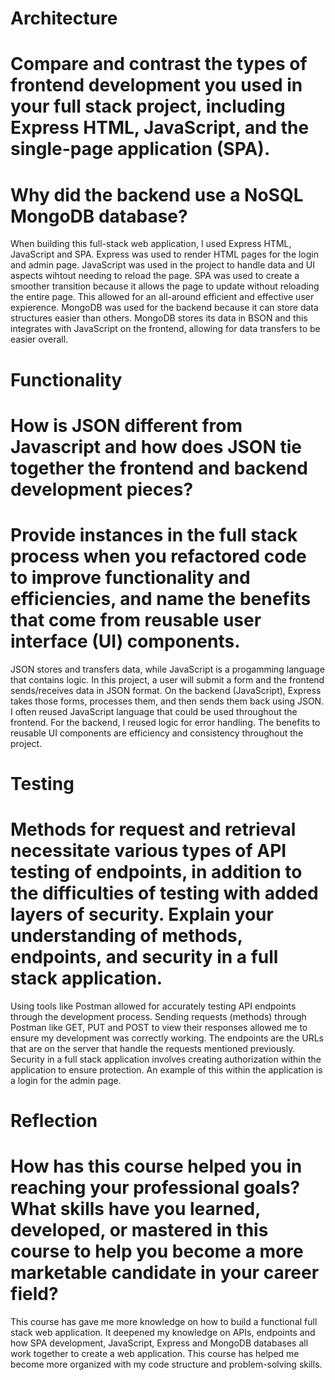 # Architecture

# Compare and contrast the types of frontend development you used in your full stack project, including Express HTML, JavaScript, and the single-page application (SPA).
# Why did the backend use a NoSQL MongoDB database?
  When building this full-stack web application, I used Express HTML, JavaScript and SPA. Express was used to render HTML pages for the login and admin page. JavaScript was used in the project to handle data and UI aspects wihtout needing to reload the page.
  SPA was used to create a smoother transition because it allows the page to update without reloading the entire page. This allowed for an all-around efficient and effective user expierence. MongoDB was used for the backend because it can store data structures
  easier than others. MongoDB stores its data in BSON and this integrates with JavaScript on the frontend, allowing for data transfers to be easier overall. 

# Functionality

# How is JSON different from Javascript and how does JSON tie together the frontend and backend development pieces?
# Provide instances in the full stack process when you refactored code to improve functionality and efficiencies, and name the benefits that come from reusable user interface (UI) components.
  JSON stores and transfers data, while JavaScript is a progamming language that contains logic. In this project, a user will submit a form and the frontend sends/receives data in JSON format. On the backend (JavaScript), 
  Express takes those forms, processes them, and then sends them back using JSON. I often reused JavaScript language that could be used throughout the frontend. For the backend, I reused logic for error handling. The benefits to reusable UI components 
  are efficiency and consistency throughout the project. 

# Testing

# Methods for request and retrieval necessitate various types of API testing of endpoints, in addition to the difficulties of testing with added layers of security. Explain your understanding of methods, endpoints, and security in a full stack application.
  Using tools like Postman allowed for accurately testing API endpoints through the development process. Sending requests (methods) through Postman like GET, PUT and POST to view their responses allowed me to ensure my development was correctly working. The endpoints are the 
  URLs that are on the server that handle the requests mentioned previously. Security in a full stack application involves creating authorization within the application to ensure protection. An example of this within the application is a login for the admin page. 

# Reflection

# How has this course helped you in reaching your professional goals? What skills have you learned, developed, or mastered in this course to help you become a more marketable candidate in your career field?
  This course has gave me more knowledge on how to build a functional full stack web application. It deepened my knowledge on APIs, endpoints and how SPA development, JavaScript, Express and MongoDB databases all work together to create a web application. 
  This course has helped me become more organized with my code structure and problem-solving skills. 

